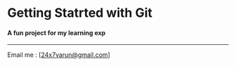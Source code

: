 # Getting Statrted with Git

#### A fun project for my learning exp

---

Email me : [24x7varun@gmail.com]